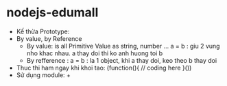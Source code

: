 # nodejs-edumall
- Kế thừa Prototype:
- By value, by Reference
	+ By value: is all Primitive Value as string, number ...
		a = b : giu 2 vung nho khac nhau. a thay doi thi ko anh huong toi b
	+ By refference : 
		a = b : la 1 object, khi a thay doi, keo theo b thay doi
- Thuc thi ham ngay khi khoi tao:
	(function(){
		// coding here
	}())
- Sử dụng module: 
	+ 